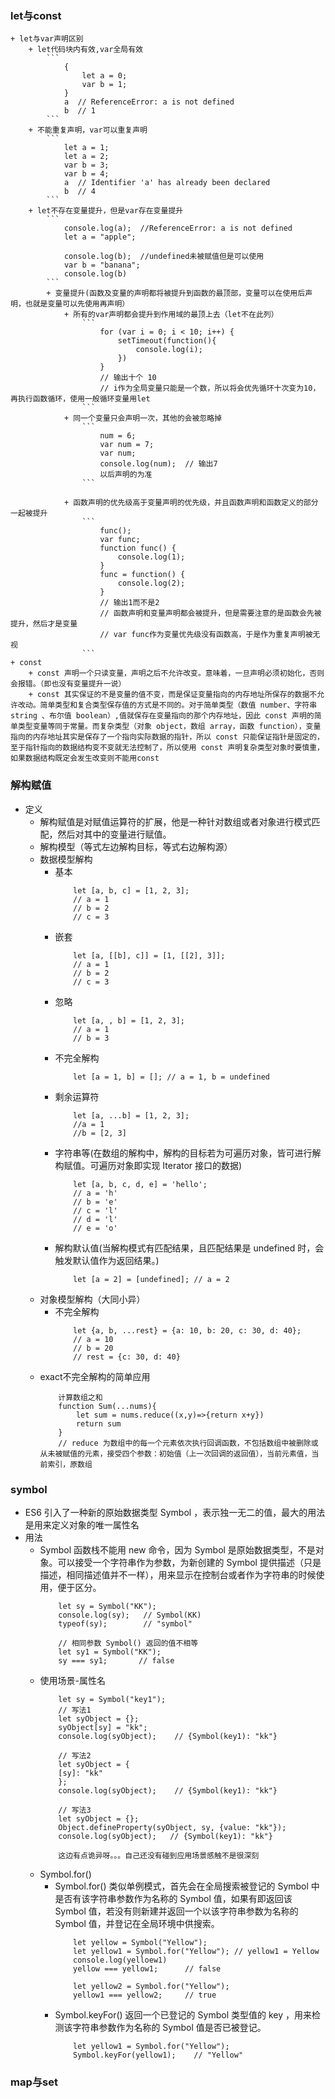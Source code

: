 ### let与const
    + let与var声明区别
        + let代码块内有效,var全局有效
            ```
                {
                    let a = 0;
                    var b = 1;
                }
                a  // ReferenceError: a is not defined
                b  // 1
            ```
        + 不能重复声明，var可以重复声明
            ```
                let a = 1;
                let a = 2;
                var b = 3;
                var b = 4;
                a  // Identifier 'a' has already been declared
                b  // 4
            ```
        + let不存在变量提升，但是var存在变量提升
            ```
                console.log(a);  //ReferenceError: a is not defined
                let a = "apple";
                
                console.log(b);  //undefined未被赋值但是可以使用
                var b = "banana";
                console.log(b)
            ```
            + 变量提升(函数及变量的声明都将被提升到函数的最顶部，变量可以在使用后声明，也就是变量可以先使用再声明）
                + 所有的var声明都会提升到作用域的最顶上去（let不在此列）
                    ```
                        for (var i = 0; i < 10; i++) {
                            setTimeout(function(){
                                console.log(i);
                            })
                        }
                        // 输出十个 10
                        // i作为全局变量只能是一个数，所以将会优先循环十次变为10，再执行函数循环，使用一般循环变量用let
                    ```
                + 同一个变量只会声明一次，其他的会被忽略掉
                    ```
                        num = 6;
                        var num = 7;
                        var num;
                        console.log(num);  // 输出7
                        以后声明的为准
                    ```

                + 函数声明的优先级高于变量声明的优先级，并且函数声明和函数定义的部分一起被提升
                    ```
                        func(); 
                        var func;
                        function func() {
                            console.log(1);
                        }
                        func = function() {
                            console.log(2);
                        }
                        // 输出1而不是2
                        // 函数声明和变量声明都会被提升，但是需要注意的是函数会先被提升，然后才是变量
                        // var func作为变量优先级没有函数高，于是作为重复声明被无视
                    ```
    + const
        + const 声明一个只读变量，声明之后不允许改变。意味着，一旦声明必须初始化，否则会报错。（即也没有变量提升一说）
        + const 其实保证的不是变量的值不变，而是保证变量指向的内存地址所保存的数据不允许改动。简单类型和复合类型保存值的方式是不同的。对于简单类型（数值 number、字符串 string 、布尔值 boolean）,值就保存在变量指向的那个内存地址，因此 const 声明的简单类型变量等同于常量。而复杂类型（对象 object，数组 array，函数 function），变量指向的内存地址其实是保存了一个指向实际数据的指针，所以 const 只能保证指针是固定的，至于指针指向的数据结构变不变就无法控制了，所以使用 const 声明复杂类型对象时要慎重，如果数据结构既定会发生改变则不能用const
### 解构赋值
+ 定义
    + 解构赋值是对赋值运算符的扩展，他是一种针对数组或者对象进行模式匹配，然后对其中的变量进行赋值。
    + 解构模型（等式左边解构目标，等式右边解构源）
    + 数据模型解构
        + 基本
            ```
                let [a, b, c] = [1, 2, 3];
                // a = 1
                // b = 2
                // c = 3
            ```
        + 嵌套
            ```
                let [a, [[b], c]] = [1, [[2], 3]];
                // a = 1
                // b = 2
                // c = 3
            ```
        + 忽略
            ```
                let [a, , b] = [1, 2, 3];
                // a = 1
                // b = 3
            ```
        + 不完全解构
            ```
                let [a = 1, b] = []; // a = 1, b = undefined
            ```
        + 剩余运算符
            ```
                let [a, ...b] = [1, 2, 3];
                //a = 1
                //b = [2, 3]
            ```
        + 字符串等(在数组的解构中，解构的目标若为可遍历对象，皆可进行解构赋值。可遍历对象即实现 Iterator 接口的数据)
            ```
                let [a, b, c, d, e] = 'hello';
                // a = 'h'
                // b = 'e'
                // c = 'l'
                // d = 'l'
                // e = 'o'
            ```
        + 解构默认值(当解构模式有匹配结果，且匹配结果是 undefined 时，会触发默认值作为返回结果。)
            ```
                let [a = 2] = [undefined]; // a = 2
            ```
    + 对象模型解构（大同小异）
        + 不完全解构
            ```
                let {a, b, ...rest} = {a: 10, b: 20, c: 30, d: 40};
                // a = 10
                // b = 20
                // rest = {c: 30, d: 40}
            ```
    + exact不完全解构的简单应用
        ```
            计算数组之和
            function Sum(...nums){
                let sum = nums.reduce((x,y)=>{return x+y})
                return sum
            }
            // reduce 为数组中的每一个元素依次执行回调函数，不包括数组中被删除或从未被赋值的元素，接受四个参数：初始值（上一次回调的返回值），当前元素值，当前索引，原数组 
        ```
### symbol
+ ES6 引入了一种新的原始数据类型 Symbol ，表示独一无二的值，最大的用法是用来定义对象的唯一属性名
+ 用法
    + Symbol 函数栈不能用 new 命令，因为 Symbol 是原始数据类型，不是对象。可以接受一个字符串作为参数，为新创建的 Symbol 提供描述（只是描述，相同描述值并不一样），用来显示在控制台或者作为字符串的时候使用，便于区分。
        ```
            let sy = Symbol("KK");
            console.log(sy);   // Symbol(KK)
            typeof(sy);        // "symbol"
            
            // 相同参数 Symbol() 返回的值不相等
            let sy1 = Symbol("KK"); 
            sy === sy1;       // false
        ```
    + 使用场景-属性名
        ```
            let sy = Symbol("key1");
            // 写法1
            let syObject = {};
            syObject[sy] = "kk";
            console.log(syObject);    // {Symbol(key1): "kk"}
            
            // 写法2
            let syObject = {
            [sy]: "kk"
            };
            console.log(syObject);    // {Symbol(key1): "kk"}
            
            // 写法3
            let syObject = {};
            Object.defineProperty(syObject, sy, {value: "kk"});
            console.log(syObject);   // {Symbol(key1): "kk"}

            这边有点诡异呀。。。自己还没有碰到应用场景感触不是很深刻
        ```
    + Symbol.for()
        + Symbol.for() 类似单例模式，首先会在全局搜索被登记的 Symbol 中是否有该字符串参数作为名称的 Symbol 值，如果有即返回该 Symbol 值，若没有则新建并返回一个以该字符串参数为名称的 Symbol 值，并登记在全局环境中供搜索。
            ```
                let yellow = Symbol("Yellow");
                let yellow1 = Symbol.for("Yellow"); // yellow1 = Yellow
                console.log(yelloew1)
                yellow === yellow1;      // false
                
                let yellow2 = Symbol.for("Yellow");
                yellow1 === yellow2;     // true
            ```
        + Symbol.keyFor() 返回一个已登记的 Symbol 类型值的 key ，用来检测该字符串参数作为名称的 Symbol 值是否已被登记。
            ```
                let yellow1 = Symbol.for("Yellow");
                Symbol.keyFor(yellow1);    // "Yellow"
            ```

### map与set